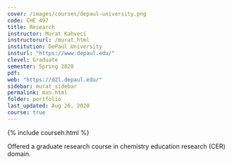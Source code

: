 ```yaml
---
cover: /images/courses/depaul-university.png
code: CHE 497
title: Research
instructor: Murat Kahveci
instructorurl: /murat.html
institution: DePaul University
insturl: "https://www.depaul.edu/"
clevel: Graduate
semester: Spring 2020
pdf:
web: "https://d2l.depaul.edu/"
sidebar: murat_sidebar
permalink: mxn.html
folder: portfolio
last_updated: Aug 26, 2020
course: true
---
```

{% include courseh.html %}

Offered a graduate research course in chemistry education research (CER) domain.